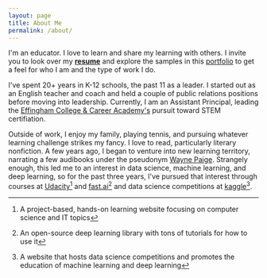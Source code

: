 ```yaml
---
layout: page
title: About Me
permalink: /about/
---
```


I'm an educator. I love to learn and share my learning with others. I invite you to look over my **[resume](https://docs.google.com/document/d/1fhjC_ZdzA4obaICgVxlbqjR-UQuUTkzwK4YFEfaxOB0/edit?usp=sharing)** and explore the samples in this [portfolio](https://travisdickey.github.io/portfolio) to get a feel for who I am and the type of work I do.

I've spent 20+ years in K-12 schools, the past 11 as a leader. I started out as an English teacher and coach and held a couple of public relations positions before moving into leadership. Currently, I am an Assistant Principal, leading the [Effingham College & Career Academy's](https://www.effinghamschools.com/Domain/1611) pursuit toward STEM certifiation. 

Outside of work, I enjoy my family, playing tennis, and pursuing whatever learning challenge strikes my fancy. I love to read, particularly literary nonfiction. A few years ago, I began to venture into new learning territory, narrating a few audibooks under the pseudonym [Wayne Paige](https://www.audible.com/search?ref=a_search_c1_sort_1&pf_rd_p=073d8370-97e5-4b7b-be04-aa06cf22d7dd&pf_rd_r=6G2XTAKQZR1W6DD4N5Z7&searchNarrator=Wayne+Paige&sort=pubdate-desc-rank). Strangely enough, this led me to an interest in data science, machine learning, and deep learning, so for the past three years, I've pursued that interest through courses at [Udacity](https://www.udacity.com/courses/data-engineer-nanodegree--nd027)[^1] and [fast.ai](https://www.fast.ai)[^2] and data science competitions at [kaggle](https://www.kaggle.com/twdickey43)[^3].



[^1]:A project-based, hands-on learning website focusing on computer science and IT topics
[^2]:An open-source deep learning library with tons of tutorials for how to use it
[^3]:A website that hosts data science competitions and promotes the education of machine learning and deep learning
